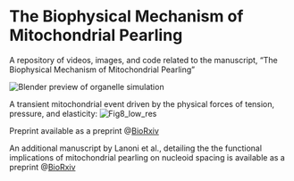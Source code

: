 # The Biophysical Mechanism of Mitochondrial Pearling
A repository of videos, images, and code related to the manuscript, “The Biophysical Mechanism of Mitochondrial Pearling” 

![Blender preview of organelle simulation](Supplementary_Movies/Movie1_spontaneous_U2OS_pearling.gif)

A transient mitochondrial event driven by the physical forces of tension, pressure, and elasticity:
![Fig8_low_res](https://github.com/user-attachments/assets/11c5cf4e-bee1-4eb2-ae8b-0332d3f158b4)

Preprint available as a preprint @[BioRxiv](https://www.biorxiv.org/content/10.1101/2024.12.21.629509v1)

An additional manuscript by Lanoni et al., detailing the the functional implications of mitochondrial pearling on nucleoid spacing is available as a preprint @[BioRxiv](https://www.biorxiv.org/content/10.1101/2024.12.21.629917v1)
